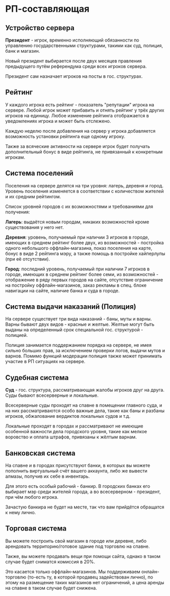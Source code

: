 # РП-составляющая

## Устройство сервера

**Президент** - игрок, временно исполняющий обязанности по управлению государственными структурами, такими как суд, полиция, банк и магазин. 

Новый президент выбирается после двух месяцев правления предыдущего путём референдума среди всех игроков сервера. 

Президент сам назначает игроков на посты в гос. структурах.

## Рейтинг

У каждого игрока есть рейтинг - показатель "репутации" игрока на сервере. Любой игрок может прибавить и отнять рейтинг у трёх других игроков на единицу. Любое изменение рейтинга отображается в уведомлениях игрока и может быть отслежено. 

Каждую неделю после добавления на сервер у игрока добавляется возможность установки рейтинга еще одному игроку. 

Также за всяческие активности на сервере игрок будет получать дополнительный бонус в виде рейтинга, не привязанный к конкретным игрокам.

## Система поселений

Поселения на сервере делятся на три уровня: лагерь, деревня и город. Уровень поселения изменяется в соответствии с количеством жителей и их средним рейтингом. 

Список уровней городов с их возможностями и требованиями для получения:

**Лагерь**: выдаётся новым городам, никаких возможностей кроме существования у него нет.

**Деревня**: уровень, получаемый при наличии 3 игроков в городе, имеющих в среднем рейтинг более двух, из возможностей - постройка одного небольшого оффлайн-магазина, показ поселения на карте, бонус в виде 2 рейтинга мэру, а также помощь в постройке хайперлупы (при её отсутствии). 

**Город**: последний уровень, получаемый при наличии 7 игроков в городе, имеющих в среднем рейтинг более семи, из возможностей - отображение в ряду первых городов на сайте, отсутствие ограничение на постройку оффлайн-магазинов, заказ рекламы в спец. блоке навигации на сайте, наличие банка и суда в городе.

## Система выдачи наказаний (Полиция)

На сервере существует три вида наказаний - баны, муты и варны. Варны бывают двух видов - красные и желтые. Желтые могут быть выданы на определенный срок специальной гос. структурой - полицией.

Полиция занимается поддержанием порядка на сервере, не имея сильно больших прав, за исключением проверки логов, выдачи мутов и варнов. Помимо функций модерации полиция также может принимать участие в РП ситуациях на сервере. 

## Судебная система

**Суд** - гос. структура, рассматривающая жалобы игроков друг на друга. Суды бывают всесерверные и локальные.

Всесерверные суды проходят на спавне в помещении главного суда, и на них рассматриваются особо важные дела, такие как баны и разбаны игроков, обжалование вердиктов локальных судов и т.д. 

Локальные проходят в городах и рассматривают не имеющие особенной важности дела городского уровня, такие как мелкое воровство и оплата штрафов, привязаны к жёлтым варнам.

## Банковская система

На спавне и в городах присутствуют банки, в которых вы можете пополнить виртуальный счёт вашего аккаунта, либо же вывести алмазы, получив их себе в инвентарь.

Для этого есть особый рабочий - банкир. В городских банках его выбирает мэр среди жителей города, а во всесерверном - президент, при чём любого игрока.

Зачастую банкира не будет на месте, так что вам прийдётся обращатся к нему лично.

## Торговая система

Вы можете построить свой магазин в городе или деревне, либо арендовать территорию/готовое здание под торговлю на спавне. 

Также, вы можете продавать вещи при помощи сайта, однако в таком случае будет сниматся комиссия в 20%.

Это касается только оффлайн-магазинов. Мы поддерживаем онлайн-торговлю (то-есть ту, в которой продавец задействован лично), по этому на размещение таких магазинов нет ограничений, а цена аренды на спавне в таком случае будет снижена.





